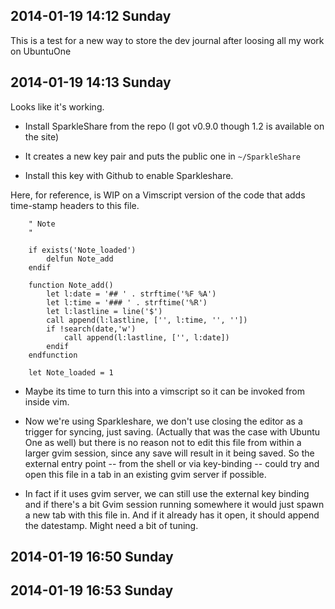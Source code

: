 <!-- vim: ft=ghmarkdown 
-->

## 2014-01-19 14:12 Sunday

This is a test for a new way to store the dev journal after loosing all my work on UbuntuOne

## 2014-01-19 14:13 Sunday

Looks like it's working.

  - Install SparkleShare from the repo (I got v0.9.0 though 1.2 is available
      on the site)

  - It creates a new key pair and puts the public one in `~/SparkleShare`

  - Install this key with Github to enable Sparkleshare.


Here, for reference, is WIP on a Vimscript version of the code that adds
time-stamp headers to this file.

``` VimL
    " Note
    "

    if exists('Note_loaded')
        delfun Note_add
    endif

    function Note_add()
        let l:date = '## ' . strftime('%F %A')
        let l:time = '### ' . strftime('%R')
        let l:lastline = line('$')
        call append(l:lastline, ['', l:time, '', ''])
        if !search(date,'w')
            call append(l:lastline, ['', l:date])
        endif
    endfunction

    let Note_loaded = 1
```

 -  Maybe its time to turn this into a vimscript so it can  be invoked from
    inside vim.

 - Now we're using Sparkleshare, we don't use closing the editor as a trigger
   for syncing, just saving.  (Actually that was the case with Ubuntu One as
   well) but there is no reason not to edit this file from within a larger gvim
   session, since any save will result in it being saved. So the external entry
   point -- from the shell or via key-binding -- could try and open this file
   in a tab in an existing gvim server if possible. 

 - In fact if it uses gvim server, we can still use the external key binding
   and if there's a bit Gvim session running somewhere it would just spawn a
   new tab with this file in. And if it already has it open, it should append
   the datestamp. Might need a bit of tuning.



## 2014-01-19 16:50 Sunday



## 2014-01-19 16:53 Sunday


